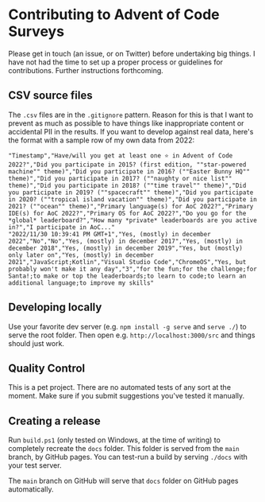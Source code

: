 # Contributing to Advent of Code Surveys

Please get in touch (an issue, or on Twitter) before undertaking big things.
I have not had the time to set up a proper process or guidelines for contributions.
Further instructions forthcoming.

## CSV source files

The `.csv` files are in the `.gitignore` pattern.
Reason for this is that I want to prevent as much as possible to have things like inappropriate content or accidental PII in the results.
If you want to develop against real data, here's the format with a sample row of my own data from 2022:

```csv
"Timestamp","Have/will you get at least one ⭐ in Advent of Code 2022?","Did you participate in 2015? (first edition, ""star-powered machine"" theme)","Did you participate in 2016? (""Easter Bunny HQ"" theme)","Did you participate in 2017? (""naughty or nice list"" theme)","Did you participate in 2018? (""time travel"" theme)","Did you participate in 2019? (""spacecraft"" theme)","Did you participate in 2020? (""tropical island vacation"" theme)","Did you participate in 2021? (""ocean"" theme)","Primary language(s) for AoC 2022?","Primary IDE(s) for AoC 2022?","Primary OS for AoC 2022?","Do you go for the *global* leaderboard?","How many *private* leaderboards are you active in?","I participate in AoC..."
"2022/11/30 10:39:41 PM GMT+1","Yes, (mostly) in december 2022","No","No","Yes, (mostly) in december 2017","Yes, (mostly) in december 2018","Yes, (mostly) in december 2019","Yes, but (mostly) only later on","Yes, (mostly) in december 2021","JavaScript;Kotlin","Visual Studio Code","ChromeOS","Yes, but probably won't make it any day","3","for the fun;for the challenge;for Santa!;to make or top the leaderboards;to learn to code;to learn an additional language;to improve my skills"
```

## Developing locally

Use your favorite dev server (e.g. `npm install -g serve` and `serve ./`) to serve the root folder.
Then open e.g. `http://localhost:3000/src` and things should just work.

## Quality Control

This is a pet project.
There are no automated tests of any sort at the moment.
Make sure if you submit suggestions you've tested it manually.

## Creating a release

Run `build.ps1` (only tested on Windows, at the time of writing) to completely recreate the `docs` folder.
This folder is served from the `main` branch, by GitHub pages.
You can test-run a build by serving `./docs` with your test server.

The `main` branch on GitHub will serve that `docs` folder on GitHub pages automatically.

